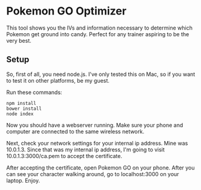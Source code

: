 # Pokemon GO Optimizer
This tool shows you the IVs and information necessary to determine which Pokemon get ground into candy. Perfect for any trainer aspiring to be the very best.

## Setup
So, first of all, you need node.js. I've only tested this on Mac, so if you want to test it on other platforms, be my guest.

Run these commands:

```
npm install
bower install
node index
```
Now you should have a webserver running. Make sure your phone and computer are connected to the same wireless network.

Next, check your network settings for your internal ip address. Mine was 10.0.1.3. Since that was my internal ip address, I'm going to visit 10.0.1.3:3000/ca.pem to accept the certificate.

After accepting the certificate, open Pokemon GO on your phone. After you can see your character walking around, go to localhost:3000 on your laptop. Enjoy.